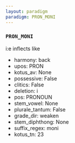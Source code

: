 ```yaml
---
layout: paradigm
paradigm: PRON_MONI
---
```

### ` PRON_MONI `

i:e inflects like
* harmony: back
* upos: PRON
* kotus_av: None
* possessive: False
* clitics: False
* deletion: i
* pos: PRONOUN
* stem_vowel: None
* plurale_tantum: False
* grade_dir: weaken
* stem_diphthong: None
* suffix_regex: moni
* kotus_tn: 23

